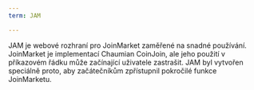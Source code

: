 ```yaml
---
term: JAM

---
```

JAM je webové rozhraní pro JoinMarket zaměřené na snadné používání. JoinMarket je implementací Chaumian CoinJoin, ale jeho použití v příkazovém řádku může začínající uživatele zastrašit. JAM byl vytvořen speciálně proto, aby začátečníkům zpřístupnil pokročilé funkce JoinMarketu.